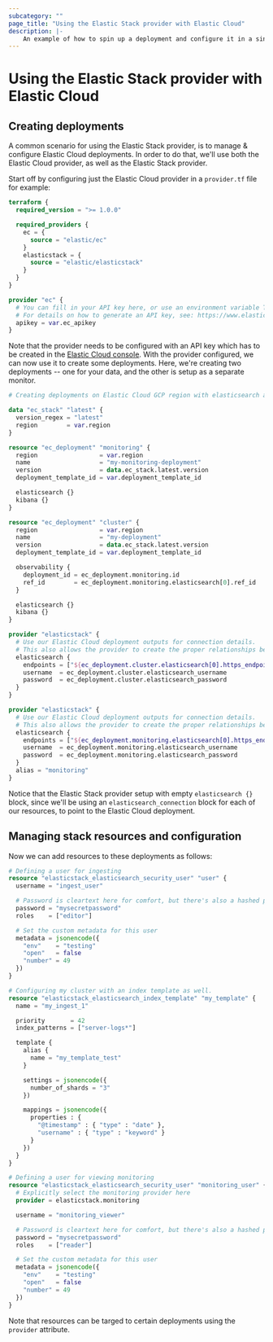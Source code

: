 ```yaml
---
subcategory: ""
page_title: "Using the Elastic Stack provider with Elastic Cloud"
description: |-
    An example of how to spin up a deployment and configure it in a single plan.
---
```


# Using the Elastic Stack provider with Elastic Cloud



## Creating deployments

A common scenario for using the Elastic Stack provider, is to manage & configure Elastic Cloud deployments.
In order to do that, we'll use both the Elastic Cloud provider, as well as the Elastic Stack provider.

Start off by configuring just the Elastic Cloud provider in a `provider.tf` file for example:

```terraform
terraform {
  required_version = ">= 1.0.0"

  required_providers {
    ec = {
      source = "elastic/ec"
    }
    elasticstack = {
      source = "elastic/elasticstack"
    }
  }
}

provider "ec" {
  # You can fill in your API key here, or use an environment variable TF_VAR_ec_apikey instead
  # For details on how to generate an API key, see: https://www.elastic.co/guide/en/cloud/current/ec-api-authentication.html.
  apikey = var.ec_apikey
}
```

Note that the provider needs to be configured with an API key which has to be created in the [Elastic Cloud console](https://www.elastic.co/guide/en/cloud/current/ec-api-authentication.html). With the provider configured, we can now use it to create some deployments. Here, we're creating two deployments -- one for your data, and the other is setup as a separate monitor. 

```terraform
# Creating deployments on Elastic Cloud GCP region with elasticsearch and kibana components. One deployment is a dedicated monitor for the other. 

data "ec_stack" "latest" {
  version_regex = "latest"
  region        = var.region
}

resource "ec_deployment" "monitoring" {
  region                 = var.region
  name                   = "my-monitoring-deployment"
  version                = data.ec_stack.latest.version
  deployment_template_id = var.deployment_template_id

  elasticsearch {}
  kibana {}
}

resource "ec_deployment" "cluster" {
  region                 = var.region
  name                   = "my-deployment"
  version                = data.ec_stack.latest.version
  deployment_template_id = var.deployment_template_id

  observability {
    deployment_id = ec_deployment.monitoring.id
    ref_id        = ec_deployment.monitoring.elasticsearch[0].ref_id
  }

  elasticsearch {}
  kibana {}
}

provider "elasticstack" {
  # Use our Elastic Cloud deployment outputs for connection details.
  # This also allows the provider to create the proper relationships between the two resources.
  elasticsearch {
    endpoints = ["${ec_deployment.cluster.elasticsearch[0].https_endpoint}"]
    username  = ec_deployment.cluster.elasticsearch_username
    password  = ec_deployment.cluster.elasticsearch_password
  }
}

provider "elasticstack" {
  # Use our Elastic Cloud deployment outputs for connection details.
  # This also allows the provider to create the proper relationships between the two resources.
  elasticsearch {
    endpoints = ["${ec_deployment.monitoring.elasticsearch[0].https_endpoint}"]
    username  = ec_deployment.monitoring.elasticsearch_username
    password  = ec_deployment.monitoring.elasticsearch_password
  }
  alias = "monitoring"
}
```

Notice that the Elastic Stack  provider setup with empty `elasticsearch {}` block, since we'll be using an `elasticsearch_connection` block
for each of our resources, to point to the Elastic Cloud deployment.



## Managing stack resources and configuration

Now we can add resources to these deployments as follows:

```terraform
# Defining a user for ingesting
resource "elasticstack_elasticsearch_security_user" "user" {
  username = "ingest_user"

  # Password is cleartext here for comfort, but there's also a hashed password option
  password = "mysecretpassword"
  roles    = ["editor"]

  # Set the custom metadata for this user
  metadata = jsonencode({
    "env"    = "testing"
    "open"   = false
    "number" = 49
  })
}

# Configuring my cluster with an index template as well.
resource "elasticstack_elasticsearch_index_template" "my_template" {
  name = "my_ingest_1"

  priority       = 42
  index_patterns = ["server-logs*"]

  template {
    alias {
      name = "my_template_test"
    }

    settings = jsonencode({
      number_of_shards = "3"
    })

    mappings = jsonencode({
      properties : {
        "@timestamp" : { "type" : "date" },
        "username" : { "type" : "keyword" }
      }
    })
  }
}

# Defining a user for viewing monitoring
resource "elasticstack_elasticsearch_security_user" "monitoring_user" {
  # Explicitly select the monitoring provider here
  provider = elasticstack.monitoring

  username = "monitoring_viewer"

  # Password is cleartext here for comfort, but there's also a hashed password option
  password = "mysecretpassword"
  roles    = ["reader"]

  # Set the custom metadata for this user
  metadata = jsonencode({
    "env"    = "testing"
    "open"   = false
    "number" = 49
  })
}
```

Note that resources can be targed to certain deployments using the `provider` attribute. 
